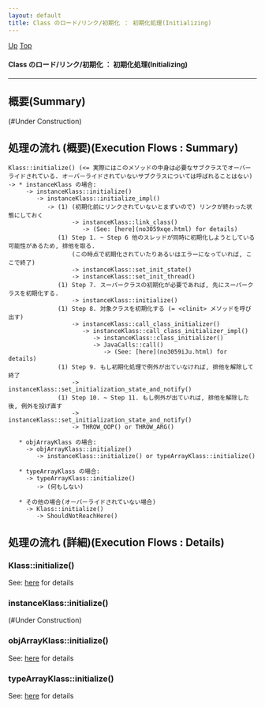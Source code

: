 ```yaml
---
layout: default
title: Class のロード/リンク/初期化 ： 初期化処理(Initializing)
---
```

[Up](no7882ALm.html) [Top](../index.html)

#### Class のロード/リンク/初期化 ： 初期化処理(Initializing)

--- 
## 概要(Summary)
(#Under Construction)

## 処理の流れ (概要)(Execution Flows : Summary)
```
Klass::initialize() (<= 実際にはこのメソッドの中身は必要なサブクラスでオーバーライドされている. オーバーライドされていないサブクラスについては呼ばれることはない)
-> * instanceKlass の場合:
     -> instanceKlass::initialize()
        -> instanceKlass::initialize_impl()
           -> (1) (初期化前にリンクされていないとまずいので) リンクが終わった状態にしておく
                  -> instanceKlass::link_class()
                     -> (See: [here](no3059xqe.html) for details)
              (1) Step 1. ~ Step 6 他のスレッドが同時に初期化しようとしている可能性があるため, 排他を取る.
                  (この時点で初期化されていたりあるいはエラーになっていれば, ここで終了)
                  -> instanceKlass::set_init_state()
                  -> instanceKlass::set_init_thread()
              (1) Step 7. スーパークラスの初期化が必要であれば, 先にスーパークラスを初期化する.
                  -> instanceKlass::initialize()
              (1) Step 8. 対象クラスを初期化する (= <clinit> メソッドを呼び出す)
                  -> instanceKlass::call_class_initializer()
                     -> instanceKlass::call_class_initializer_impl()
                        -> instanceKlass::class_initializer()
                        -> JavaCalls::call()
                           -> (See: [here](no3059iJu.html) for details)
              (1) Step 9. もし初期化処理で例外が出ていなければ, 排他を解除して終了
                  -> instanceKlass::set_initialization_state_and_notify()
              (1) Step 10. ~ Step 11. もし例外が出ていれば, 排他を解除した後, 例外を投げ直す
                  -> instanceKlass::set_initialization_state_and_notify()
                  -> THROW_OOP() or THROW_ARG()

   * objArrayKlass の場合:
     -> objArrayKlass::initialize()
        -> instanceKlass::initialize() or typeArrayKlass::initialize()

   * typeArrayKlass の場合:
     -> typeArrayKlass::initialize()
        -> (何もしない)

   * その他の場合(オーバーライドされていない場合)
     -> Klass::initialize()
        -> ShouldNotReachHere()
```

## 処理の流れ (詳細)(Execution Flows : Details)
### Klass::initialize()
See: [here](no7954-L2.html) for details
### instanceKlass::initialize()
(#Under Construction)

### objArrayKlass::initialize()
See: [here](no7954Zvx.html) for details
### typeArrayKlass::initialize()
See: [here](no7954-Sq.html) for details






